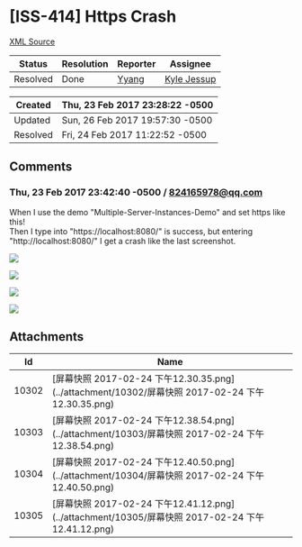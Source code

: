 # [ISS-414] Https Crash

[XML Source](./xml/ISS-414.xml)
<p></p>





Status|Resolution|Reporter|Assignee
------|----------|--------|--------
Resolved|Done|[Yyang](824165978@qq.com)|[Kyle Jessup]($kjessup)





Created|Thu, 23 Feb 2017 23:28:22 -0500
-------|--------------
Updated|Sun, 26 Feb 2017 19:57:30 -0500
Resolved|Fri, 24 Feb 2017 11:22:52 -0500


## Comments




### Thu, 23 Feb 2017 23:42:40 -0500 / 824165978@qq.com 

<p><p>When I use the demo "Multiple-Server-Instances-Demo" and set https like this!<br/>
Then I type into "https://localhost:8080/" is success, but entering "http://localhost:8080/" I get a crash like the last screenshot.</p>

<p><span class="image-wrap" style=""><a id="10302_thumb" href="http://jira.perfect.org:8080/secure/attachment/10302/10302_%E5%B1%8F%E5%B9%95%E5%BF%AB%E7%85%A7+2017-02-24+%E4%B8%8B%E5%8D%8812.30.35.png" title="屏幕快照 2017-02-24 下午12.30.35.png" file-preview-type="image" file-preview-id="10302" file-preview-title="屏幕快照 2017-02-24 下午12.30.35.png"><img src="http://jira.perfect.org:8080/secure/thumbnail/10302/_thumb_10302.png" style="border: 0px solid black" /></a></span></p>

<p><span class="image-wrap" style=""><a id="10303_thumb" href="http://jira.perfect.org:8080/secure/attachment/10303/10303_%E5%B1%8F%E5%B9%95%E5%BF%AB%E7%85%A7+2017-02-24+%E4%B8%8B%E5%8D%8812.38.54.png" title="屏幕快照 2017-02-24 下午12.38.54.png" file-preview-type="image" file-preview-id="10303" file-preview-title="屏幕快照 2017-02-24 下午12.38.54.png"><img src="http://jira.perfect.org:8080/secure/thumbnail/10303/_thumb_10303.png" style="border: 0px solid black" /></a></span></p>

<p><span class="image-wrap" style=""><a id="10304_thumb" href="http://jira.perfect.org:8080/secure/attachment/10304/10304_%E5%B1%8F%E5%B9%95%E5%BF%AB%E7%85%A7+2017-02-24+%E4%B8%8B%E5%8D%8812.40.50.png" title="屏幕快照 2017-02-24 下午12.40.50.png" file-preview-type="image" file-preview-id="10304" file-preview-title="屏幕快照 2017-02-24 下午12.40.50.png"><img src="http://jira.perfect.org:8080/secure/thumbnail/10304/_thumb_10304.png" style="border: 0px solid black" /></a></span></p>

<p><span class="image-wrap" style=""><a id="10305_thumb" href="http://jira.perfect.org:8080/secure/attachment/10305/10305_%E5%B1%8F%E5%B9%95%E5%BF%AB%E7%85%A7+2017-02-24+%E4%B8%8B%E5%8D%8812.41.12.png" title="屏幕快照 2017-02-24 下午12.41.12.png" file-preview-type="image" file-preview-id="10305" file-preview-title="屏幕快照 2017-02-24 下午12.41.12.png"><img src="http://jira.perfect.org:8080/secure/thumbnail/10305/_thumb_10305.png" style="border: 0px solid black" /></a></span></p></p>

## Attachments





Id|Name
------|------------
10302|[屏幕快照 2017-02-24 下午12.30.35.png](../attachment/10302/屏幕快照 2017-02-24 下午12.30.35.png)
10303|[屏幕快照 2017-02-24 下午12.38.54.png](../attachment/10303/屏幕快照 2017-02-24 下午12.38.54.png)
10304|[屏幕快照 2017-02-24 下午12.40.50.png](../attachment/10304/屏幕快照 2017-02-24 下午12.40.50.png)
10305|[屏幕快照 2017-02-24 下午12.41.12.png](../attachment/10305/屏幕快照 2017-02-24 下午12.41.12.png)

